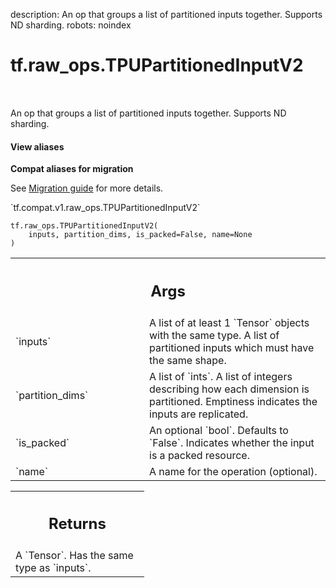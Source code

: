 description: An op that groups a list of partitioned inputs together. Supports ND sharding.
robots: noindex

# tf.raw_ops.TPUPartitionedInputV2

<!-- Insert buttons and diff -->

<table class="tfo-notebook-buttons tfo-api nocontent" align="left">

</table>



An op that groups a list of partitioned inputs together. Supports ND sharding.


<section class="expandable">
  <h4 class="showalways">View aliases</h4>
  <p>
<b>Compat aliases for migration</b>
<p>See
<a href="https://www.tensorflow.org/guide/migrate">Migration guide</a> for
more details.</p>
<p>`tf.compat.v1.raw_ops.TPUPartitionedInputV2`</p>
</p>
</section>

<pre class="devsite-click-to-copy prettyprint lang-py tfo-signature-link">
<code>tf.raw_ops.TPUPartitionedInputV2(
    inputs, partition_dims, is_packed=False, name=None
)
</code></pre>



<!-- Placeholder for "Used in" -->


<!-- Tabular view -->
 <table class="responsive fixed orange">
<colgroup><col width="214px"><col></colgroup>
<tr><th colspan="2"><h2 class="add-link">Args</h2></th></tr>

<tr>
<td>
`inputs`<a id="inputs"></a>
</td>
<td>
A list of at least 1 `Tensor` objects with the same type.
A list of partitioned inputs which must have the same shape.
</td>
</tr><tr>
<td>
`partition_dims`<a id="partition_dims"></a>
</td>
<td>
A list of `ints`.
A list of integers describing how each dimension is partitioned. Emptiness
indicates the inputs are replicated.
</td>
</tr><tr>
<td>
`is_packed`<a id="is_packed"></a>
</td>
<td>
An optional `bool`. Defaults to `False`.
Indicates whether the input is a packed resource.
</td>
</tr><tr>
<td>
`name`<a id="name"></a>
</td>
<td>
A name for the operation (optional).
</td>
</tr>
</table>



<!-- Tabular view -->
 <table class="responsive fixed orange">
<colgroup><col width="214px"><col></colgroup>
<tr><th colspan="2"><h2 class="add-link">Returns</h2></th></tr>
<tr class="alt">
<td colspan="2">
A `Tensor`. Has the same type as `inputs`.
</td>
</tr>

</table>

